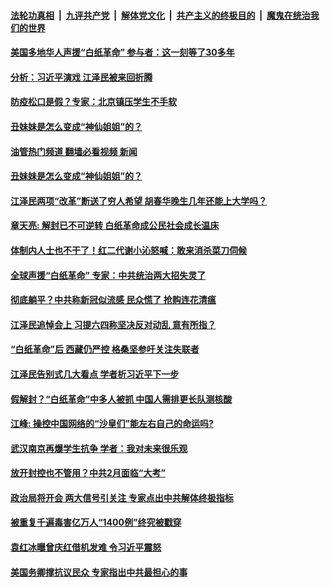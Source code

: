 ####  [法轮功真相](../../../../basic/blob/master/README.md?t=12072031) &nbsp;|&nbsp; [九评共产党](../../../../9ping.md/blob/master/README.md?t=12072031) &nbsp;|&nbsp; [解体党文化](../../../../jtdwh.md/blob/master/README.md?t=12072031)  &nbsp;|&nbsp; [共产主义的终极目的](../../../../gczydzjmd.md/blob/master/README.md?t=12072031) &nbsp;|&nbsp; [魔鬼在统治我们的世界](../../../../mgztzwmdsj.md/blob/master/README.md?t=12072031) 

#### [美国多地华人声援“白纸革命” 参与者：这一刻等了30多年](../pages/soh5/677529.md?t=12072031) 
#### [分析：习近平演戏 江泽民被来回折腾](../pages/soh5/677472.md?t=12072031) 
#### [防疫松口是假？专家：北京镇压学生不手软](../pages/soh5/677451.md?t=12072031) 
#### [丑妹妹是怎么变成“神仙姐姐”的？](../pages/soh5/677403.md?t=12072031) 
#### [油管热门频道 翻墙必看视频 新闻](http://129.146.143.75:81/youtube.html?12072031)
#### [丑妹妹是怎么变成“神仙姐姐”的？](../pages/soh5/677403.md?t=12072031) 
#### [江泽民两项“改革”断送了穷人希望  胡春华晚生几年还能上大学吗？](../pages/soh5/677394.md?t=12072031) 
#### [章天亮: 解封已不可逆转 白纸革命成公民社会成长温床](../pages/soh5/677397.md?t=12072031) 
#### [体制内人士也不干了！红二代谢小沁怒喊：敢来消杀菜刀伺候](../pages/soh5/677391.md?t=12072031) 
#### [全球声援“白纸革命” 专家：中共统治两大招失灵了](../pages/soh5/677376.md?t=12072031) 
#### [彻底躺平？中共称新冠似流感 民众慌了 抢购连花清瘟](../pages/soh5/677304.md?t=12072031) 
#### [江泽民追悼会上 习提六四称坚决反对动乱 意有所指？](../pages/soh5/677334.md?t=12072031) 
#### [ “白纸革命”后 西藏仍严控 格桑坚参吁关注失联者](../pages/soh5/677307.md?t=12072031) 
#### [江泽民告别式几大看点 学者析习近平下一步](../pages/soh5/677220.md?t=12072031) 
#### [假解封？“白纸革命”中多人被抓 中国人需排更长队测核酸](../pages/soh5/677280.md?t=12072031) 
#### [江峰: 操控中国网络的“沙皇们”能左右自己的命运吗?](../pages/soh5/677232.md?t=12072031) 
#### [武汉南京再爆学生抗争 学者：我对未来很乐观](../pages/soh5/677223.md?t=12072031) 
#### [放开封控也不管用？中共2月面临“大考” ](../pages/soh5/677199.md?t=12072031) 
#### [政治局将开会  两大信号引关注 专家点出中共解体终极指标](../pages/soh5/677172.md?t=12072031) 
#### [被重复千遍毒害亿万人“1400例”终究被戳穿](../pages/soh5/677154.md?t=12072031) 
#### [袁红冰曝曾庆红借机发难 令习近平震怒](../pages/soh5/677112.md?t=12072031) 
#### [美国务卿撑抗议民众 专家指出中共最担心的事](../pages/soh5/677148.md?t=12072031) 
<img src='http://gfw-breaker.win/goodnews/indexes/soh5.md' width='0px' height='0px'/>
